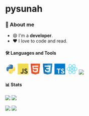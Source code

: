 # pysunah

### 💬 About me
- 😄 I'm a <b>developer</b>.
- ❤️ I love to code and read.

#### 🛠️ Languages and Tools
<code><img height="35" src="https://raw.githubusercontent.com/devicons/devicon/master/icons/python/python-original.svg"></code>
<code><img height="35" src="https://raw.githubusercontent.com/devicons/devicon/master/icons/javascript/javascript-original.svg"></code>
<code><img height="35" src="https://raw.githubusercontent.com/devicons/devicon/master/icons/html5/html5-original.svg"></code>
<code><img height="35" src="https://raw.githubusercontent.com/devicons/devicon/master/icons/css3/css3-original.svg"></code>
<code><img height="35" src="https://raw.githubusercontent.com/devicons/devicon/master/icons/typescript/typescript-original.svg"></code>
<code><img height="35" src="https://raw.githubusercontent.com/devicons/devicon/master/icons/react/react-original.svg"></code>
<code><img height="35" src="https://www.vectorlogo.zone/logos/tailwindcss/tailwindcss-icon.svg"></code>

#### 📊 Stats
<p>
  <a href="https://www.acmicpc.net/user/kim_sunah"><img src="http://mazassumnida.wtf/api/v2/generate_badge?boj=kim_sunah" width="348em"></a>
  <img src="http://mazandi.herokuapp.com/api?handle=kim_sunah&theme=warm" width="348em"/>
</p>
<p>
  <img src="https://github-readme-stats.vercel.app/api/top-langs/?username=kim-sunah&layout=compact&theme=transparent">
  <img src="https://github-readme-stats.vercel.app/api?username=kim-sunah16&show_icons=true&theme=transparent" width="396em">
</p>



<!--
**yonghun16/yonghun16** is a ✨ _special_ ✨ repository because its `README.md` (this file) appears on your GitHub profile.

Here are some ideas to get you started:

- 🔭 I’m currently working on ...
- 🌱 I’m currently learning ...
- 👯 I’m looking to collaborate on ...
- 🤔 I’m looking for help with ...
- 💬 Ask me about ...
- 📫 How to reach me: ...
- 😄 Pronouns: ...
- ⚡ Fun fact: ...
--> 
